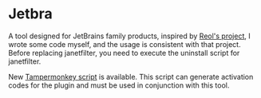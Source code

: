# Jetbra
A tool designed for JetBrains family products, inspired by [Reol's project](https://jetbra.in/s), I wrote some code myself, and the usage is consistent with that project. 
Before replacing janetfilter, you need to execute the uninstall script for janetfilter.

New [Tampermonkey script](https://greasyfork.org/zh-CN/scripts/480799-jetbra) is available. This script can generate activation codes for the plugin and must be used in conjunction with this tool.
